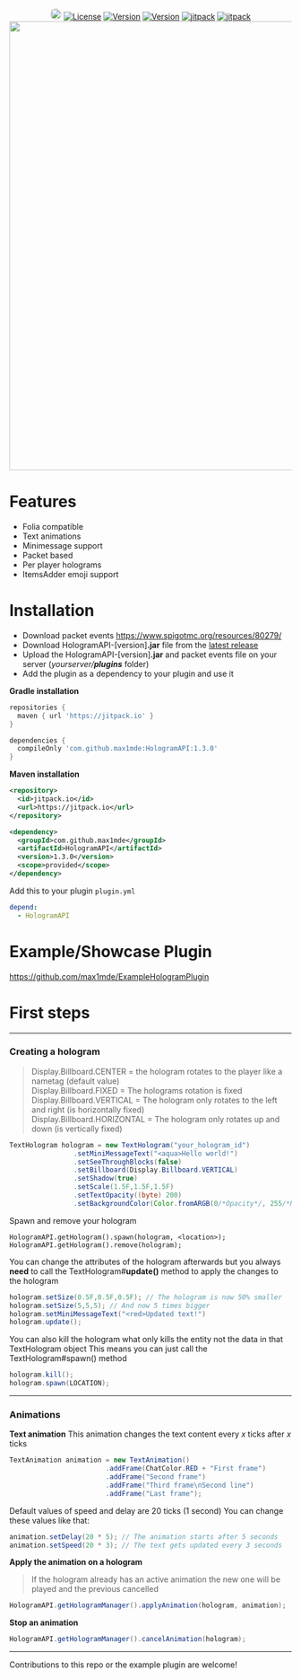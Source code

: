 </div>
<div align="center">
<a href="https://discord.gg/2UTkYj26B4" target="_blank"><img src="https://img.shields.io/badge/Discord_Server-7289DA?style=flat&logo=discord&logoColor=white" alt="Join Discord Server" style="border-radius: 15px; height: 20px;"></a>
<a href="https://github.com/max1mde/HologramAPI/blob/master/LICENSE"><img src="https://img.shields.io/github/license/max1mde/HologramAPI.svg" alt="License"></a>  
<a href="https://github.com/max1mde/HologramAPI/wiki"><img src="https://img.shields.io/badge/Wiki%20page-AF5E86" alt="Version"></a>
<a href="https://github.com/max1mde/ExampleHologramPlugin"><img src="https://img.shields.io/badge/Example%20plugin-13B8E1" alt="Version"></a>
<a href="https://jitpack.io/#max1mde/HologramAPI"><img src="https://jitpack.io/v/max1mde/HologramAPI.svg" alt="jitpack"></a>  
<a href="https://jitpack.io/#max1mde/HologramAPI"><img src="https://sloc.xyz/github/max1mde/HologramAPI" alt="jitpack"></a>  
<img width="800px" src="https://github.com/max1mde/HologramAPI/assets/114857048/d442ef02-aa87-41ed-bfc2-e2e61d6faffd">
</div>

# Features
- Folia compatible
- Text animations
- Minimessage support
- Packet based
- Per player holograms
- ItemsAdder emoji support

# Installation

- Download packet events https://www.spigotmc.org/resources/80279/
- Download HologramAPI-[version]**.jar** file from the [latest release](https://github.com/max1mde/HologramAPI/releases)
- Upload the HologramAPI-[version]**.jar** and packet events file on your server (_yourserver/**plugins**_ folder)
- Add the plugin as a dependency to your plugin and use it

**Gradle installation**
```groovy
repositories {
  maven { url 'https://jitpack.io' }
}

dependencies {
  compileOnly 'com.github.max1mde:HologramAPI:1.3.0'
}
```
**Maven installation**
```xml
<repository>
  <id>jitpack.io</id>
  <url>https://jitpack.io</url>
</repository>

<dependency>
  <groupId>com.github.max1mde</groupId>
  <artifactId>HologramAPI</artifactId>
  <version>1.3.0</version>
  <scope>provided</scope>
</dependency>
```
Add this to your plugin
`plugin.yml`
```yml
depend:
  - HologramAPI
```

# Example/Showcase Plugin
https://github.com/max1mde/ExampleHologramPlugin


# First steps
---------------------------------------------------------------------
### Creating a hologram

> Display.Billboard.CENTER = the hologram rotates to the player like a nametag (default value)<br>
> Display.Billboard.FIXED = The holograms rotation is fixed<br>
> Display.Billboard.VERTICAL = The hologram only rotates to the left and right (is horizontally fixed)<br>
> Display.Billboard.HORIZONTAL = The hologram only rotates up and down (is vertically fixed)<br>

```java
TextHologram hologram = new TextHologram("your_hologram_id")
                .setMiniMessageText("<aqua>Hello world!")
                .setSeeThroughBlocks(false)
                .setBillboard(Display.Billboard.VERTICAL)
                .setShadow(true)
                .setScale(1.5F,1.5F,1.5F)
                .setTextOpacity((byte) 200)
                .setBackgroundColor(Color.fromARGB(0/*Opacity*/, 255/*Red*/, 236/*Green*/, 222/*Blue*/).asARGB()); // You can use the https://htmlcolorcodes.com/color-picker/ to get the RGB color you want!
```

Spawn and remove your hologram
```
HologramAPI.getHologram().spawn(hologram, <location>);
HologramAPI.getHologram().remove(hologram);
```

You can change the attributes of the hologram afterwards but you always **need** to call the TextHologram#**update()** method to apply the changes to the hologram

```java
hologram.setSize(0.5F,0.5F,0.5F); // The hologram is now 50% smaller
hologram.setSize(5,5,5); // And now 5 times bigger
hologram.setMiniMessageText("<red>Updated text!")
hologram.update();
```

You can also kill the hologram what only kills the entity not the data in that TextHologram object
This means you can just call the TextHologram#spawn() method
```java
hologram.kill();
hologram.spawn(LOCATION);
```
---------------------------------------------------------------------
### Animations

**Text animation**
This animation changes the text content every _x_ ticks after _x_ ticks
```java
TextAnimation animation = new TextAnimation()
                        .addFrame(ChatColor.RED + "First frame")
                        .addFrame("Second frame")
                        .addFrame("Third frame\nSecond line")
                        .addFrame("Last frame");
```
Default values of speed and delay are 20 ticks (1 second)
You can change these values like that:
```java
animation.setDelay(20 * 5); // The animation starts after 5 seconds
animation.setSpeed(20 * 3); // The text gets updated every 3 seconds
```

**Apply the animation on a hologram**
> If the hologram already has an active animation the new one will be played and the previous cancelled
```java
HologramAPI.getHologramManager().applyAnimation(hologram, animation);
```

**Stop an animation**
```java
HologramAPI.getHologramManager().cancelAnimation(hologram);
```
---------------------------------------------------------------------

Contributions to this repo or the example plugin are welcome!
